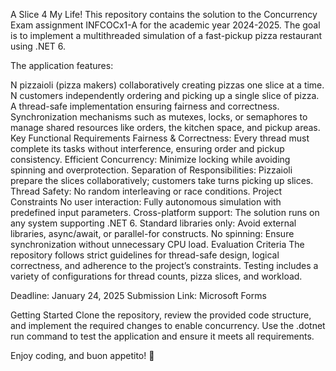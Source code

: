 A Slice 4 My Life!
This repository contains the solution to the Concurrency Exam assignment INFCOCx1-A for the academic year 2024-2025. The goal is to implement a multithreaded simulation of a fast-pickup pizza restaurant using .NET 6.

The application features:

N pizzaioli (pizza makers) collaboratively creating pizzas one slice at a time.
N customers independently ordering and picking up a single slice of pizza.
A thread-safe implementation ensuring fairness and correctness.
Synchronization mechanisms such as mutexes, locks, or semaphores to manage shared resources like orders, the kitchen space, and pickup areas.
Key Functional Requirements
Fairness & Correctness: Every thread must complete its tasks without interference, ensuring order and pickup consistency.
Efficient Concurrency: Minimize locking while avoiding spinning and overprotection.
Separation of Responsibilities: Pizzaioli prepare the slices collaboratively; customers take turns picking up slices.
Thread Safety: No random interleaving or race conditions.
Project Constraints
No user interaction: Fully autonomous simulation with predefined input parameters.
Cross-platform support: The solution runs on any system supporting .NET 6.
Standard libraries only: Avoid external libraries, async/await, or parallel-for constructs.
No spinning: Ensure synchronization without unnecessary CPU load.
Evaluation Criteria
The repository follows strict guidelines for thread-safe design, logical correctness, and adherence to the project’s constraints. Testing includes a variety of configurations for thread counts, pizza slices, and workload.

Deadline: January 24, 2025
Submission Link: Microsoft Forms

Getting Started
Clone the repository, review the provided code structure, and implement the required changes to enable concurrency. Use the .dotnet run command to test the application and ensure it meets all requirements.

Enjoy coding, and buon appetito! 🍕
